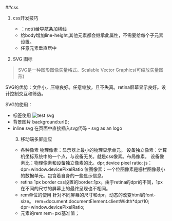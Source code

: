 ##css
 1. css开发技巧
 
    - ：not()给导航条加横线
    - 给body增加line-height,其他元素都会继承此属性，不需要给每个子元素设置。
    - 任意元素垂直居中
2. SVG 图标

>SVG是一种图形图像矢量格式。Scalable Vector Graphics(可缩放矢量图形)

SVG的优势：文件小，压缩良好。任意缩放，且不失真。retina屏幕显示良好。设计控制交互和筛选。

SVG的使用：


- <img>标签使用 
    <img src="/path/to/img.svg" alt="test svg">
- 背景图片
     background:url();
- inline svg
    在页面中直接插入svg代码
    <body><!--paste in SVG code，img will show--></body>
    - svg as an <object> 
    <object type="image/svg+xml" data="img.svg" class="logo">
        logo
    </object>
3. 移动端多屏适应
    
- 各种像素
    物理像素：显示器上最小的物理显示单元。
    设备独立像素：计算机坐标系统中的一个点，与设备无关。就是css像素。布局像素。
    设备像素比：物理像素和设备独立像素的比。dpr;device pixel ratio;
    js：dpr=window.devicePixelRatio
    位图像素：一个位图像素是栅栏图像最小的数据单元。包含着自身的一些显示信息。
- retina 1px border
    css设置的border:1px。由于retina的dpr的不同，1px在不同的尺寸的屏幕上的最终呈现也不相同。
- rem单位的使用
    针对不同屏幕的尺寸和dpr，动态的改变html的font-size。
    rem=document.documentElement.clientWidth*dpr/10;
    dpr=window.devicePixelRatio;
- 元素的rem
     rem=px/基准值；


